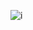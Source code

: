 
![i](https://github.com/Youth787/SSAFY_CS_Study/assets/90955152/b0e68b24-1692-4687-b4cb-b29646be599b)
